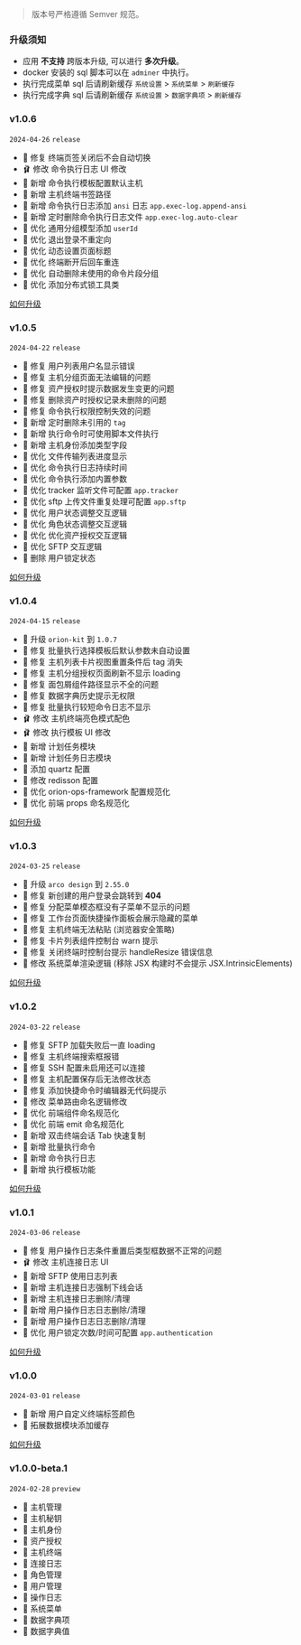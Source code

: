 > 版本号严格遵循 Semver 规范。

### 升级须知

* 应用 **不支持** 跨版本升级, 可以进行 **多次升级**。
* docker 安装的 sql 脚本可以在 `adminer` 中执行。
* 执行完成菜单 sql 后请刷新缓存 `系统设置` > `系统菜单` > `刷新缓存`
* 执行完成字典 sql 后请刷新缓存 `系统设置` > `数据字典项` > `刷新缓存`

### v1.0.6

`2024-04-26` `release`

* 🐞 修复 终端页签关闭后不会自动切换
* 🩰 修改 命令执行日志 UI 修改
* 🌈 新增 命令执行模板配置默认主机
* 🌈 新增 主机终端书签路径
* 🌈 新增 命令执行日志添加 `ansi` 日志 `app.exec-log.append-ansi`
* 🌈 新增 定时删除命令执行日志文件 `app.exec-log.auto-clear`
* 🔨 优化 通用分组模型添加 `userId`
* 🔨 优化 退出登录不重定向
* 🔨 优化 动态设置页面标题
* 🔨 优化 终端断开后回车重连
* 🔨 优化 自动删除未使用的命令片段分组
* 🔨 优化 添加分布式锁工具类

[如何升级](/update/v1.0.6.md)

### v1.0.5

`2024-04-22` `release`

* 🐞 修复 用户列表用户名显示错误
* 🐞 修复 主机分组页面无法编辑的问题
* 🐞 修复 资产授权时提示数据发生变更的问题
* 🐞 修复 删除资产时授权记录未删除的问题
* 🐞 修复 命令执行权限控制失效的问题
* 🌈 新增 定时删除未引用的 `tag`
* 🌈 新增 执行命令时可使用脚本文件执行
* 🌈 新增 主机身份添加类型字段
* 🔨 优化 文件传输列表进度显示
* 🔨 优化 命令执行日志持续时间
* 🔨 优化 命令执行添加内置参数
* 🔨 优化 tracker 监听文件可配置 `app.tracker`
* 🔨 优化 sftp 上传文件重复处理可配置 `app.sftp`
* 🔨 优化 用户状态调整交互逻辑
* 🔨 优化 角色状态调整交互逻辑
* 🔨 优化 优化资产授权交互逻辑
* 🔨 优化 SFTP 交互逻辑
* 🧹 删除 用户锁定状态

[如何升级](/update/v1.0.5.md)

### v1.0.4

`2024-04-15` `release`

* 🚀 升级 `orion-kit` 到 `1.0.7`
* 🐞 修复 批量执行选择模板后默认参数未自动设置
* 🐞 修复 主机列表卡片视图重置条件后 tag 消失
* 🐞 修复 主机分组授权页面刷新不显示 loading
* 🐞 修复 面包屑组件路径显示不全的问题
* 🐞 修复 数据字典历史提示无权限
* 🐞 修复 批量执行较短命令日志不显示
* 🩰 修改 主机终端亮色模式配色
* 🩰 修改 执行模板 UI 修改
* 🌈 新增 计划任务模块
* 🌈 新增 计划任务日志模块
* 🔨 添加 quartz 配置
* 🔨 修改 redisson 配置
* 🔨 优化 orion-ops-framework 配置规范化
* 🔨 优化 前端 props 命名规范化

[如何升级](/update/v1.0.4.md)

### v1.0.3

`2024-03-25` `release`

* 🚀 升级 `arco design` 到 `2.55.0`
* 🐞 修复 新创建的用户登录会跳转到 **404**
* 🐞 修复 分配菜单模态框没有子菜单不显示的问题
* 🐞 修复 工作台页面快捷操作面板会展示隐藏的菜单
* 🐞 修复 主机终端无法粘贴 (浏览器安全策略)
* 🐞 修复 卡片列表组件控制台 warn 提示
* 🐞 修复 关闭终端时控制台提示 handleResize 错误信息
* 🔨 修改 系统菜单渲染逻辑 (移除 JSX 构建时不会提示 JSX.IntrinsicElements)

[如何升级](/update/v1.0.3.md)

### v1.0.2

`2024-03-22` `release`

* 🐞 修复 SFTP 加载失败后一直 loading
* 🐞 修复 主机终端搜索框报错
* 🐞 修复 SSH 配置未启用还可以连接
* 🐞 修复 主机配置保存后无法修改状态
* 🐞 修复 添加快捷命令时编辑器无代码提示
* 🔨 修改 菜单路由命名逻辑修改
* 🔨 优化 前端组件命名规范化
* 🔨 优化 前端 emit 命名规范化
* 🌈 新增 双击终端会话 Tab 快速复制
* 🌈 新增 批量执行命令
* 🌈 新增 命令执行日志
* 🌈 新增 执行模板功能

[如何升级](/update/v1.0.2.md)

### v1.0.1

`2024-03-06` `release`

* 🐞 修复 用户操作日志条件重置后类型框数据不正常的问题
* 🩰 修改 主机连接日志 UI
* 🌈 新增 SFTP 使用日志列表
* 🌈 新增 主机连接日志强制下线会话
* 🌈 新增 主机连接日志删除/清理
* 🌈 新增 用户操作日志日志删除/清理
* 🌈 新增 用户操作日志日志删除/清理
* 🔨 优化 用户锁定次数/时间可配置 `app.authentication`

[如何升级](/update/v1.0.1.md)

### v1.0.0

`2024-03-01` `release`

* 🌈 新增 用户自定义终端标签颜色
* 🔨 拓展数据模块添加缓存

[如何升级](/update/v1.0.0.md)

### v1.0.0-beta.1

`2024-02-28` `preview`

* 🌈 主机管理
* 🌈 主机秘钥
* 🌈 主机身份
* 🌈 资产授权
* 🌈 主机终端
* 🌈 连接日志
* 🌈 角色管理
* 🌈 用户管理
* 🌈 操作日志
* 🌈 系统菜单
* 🌈 数据字典项
* 🌈 数据字典值  
